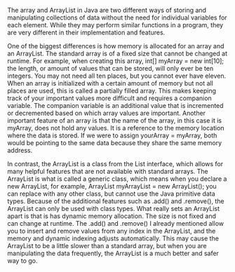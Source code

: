 The array and ArrayList in Java are two different ways of storing and manipulating collections of data without the need for individual variables for each element. While they may perform similar functions in a program, they are very different in their implementation and features.

One of the biggest differences is how memory is allocated for an array and an ArrayList. The standard array is of a fixed size that cannot be changed at runtime. For example, when creating this array, int[] myArray = new int[10]; the length, or amount of values that can be stored, will only ever be ten integers. You may not need all ten places, but you cannot ever have eleven. When an array is initialized with a certain amount of memory but not all places are used, this is called a partially filled array. This makes keeping track of your important values more difficult and requires a companion variable. The companion variable is an additional value that is incremented or decremented based on which array values are important. Another important feature of an array is that the name of the array, in this case it is myArray, does not hold any values. It is a reference to the memory location where the data is stored. If we were to assign yourArray = myArray, both would be pointing to the same data because they share the same memory address.

In contrast, the ArrayList is a class from the List interface, which allows for many helpful features that are not available with standard arrays. The ArrayList is what is called a generic class, which means when you declare a new ArrayList, for example, ArrayList<integer> myArrayList = new ArrayList<integer>(); you can replace <integer> with any other class, but cannot use the Java primitive data types. Because of the additional features such as .add() and .remove(), the ArrayList can only be used with class types. What really sets an ArrayList apart is that is has dynamic memory allocation. The size is not fixed and can change at runtime. The .add() and .remove() I already mentioned allow you to insert and remove values from any index in the ArrayList, and the memory and dynamic indexing adjusts automatically. This may cause the ArrayList to be a little slower than a standard array, but when you are manipulating the data frequently, the ArrayList is a much better and safer way to go.</integer></integer></integer>
